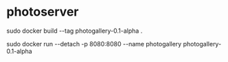 # photoserver

sudo docker build --tag photogallery-0.1-alpha .

sudo docker run --detach -p 8080:8080 --name  photogallery photogallery-0.1-alpha
